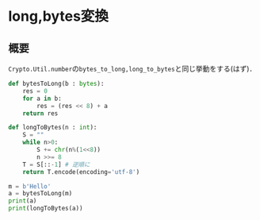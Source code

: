 # long,bytes変換
## 概要
`Crypto.Util.number`の`bytes_to_long,long_to_bytes`と同じ挙動をする(はず)．

```python
def bytesToLong(b : bytes):
    res = 0
    for a in b:
        res = (res << 8) + a
    return res

def longToBytes(n : int):
    S = ""
    while n>0:
        S += chr(n%(1<<8))
        n >>= 8
    T = S[::-1] # 逆順に
    return T.encode(encoding='utf-8')

m = b'Hello'
a = bytesToLong(m)
print(a)
print(longToBytes(a))
```
